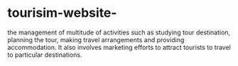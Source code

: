 # tourisim-website-
 the management of multitude of activities such as studying tour destination, planning the tour, making travel arrangements and providing accommodation. It also involves marketing efforts to attract tourists to travel to particular destinations.
